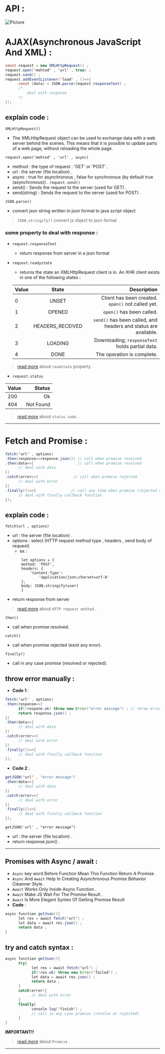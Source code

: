 # API :

<img src="https://github.com/1Ahmedzedan/js_cheat_sheet/assets/116225212/82b0e6a8-46a3-48d3-be7b-3b79e641df48" alt="Picture" style="display: block; margin: 0 auto" />

# AJAX(Asynchronous JavaScript And XML) : 
```java script
const request = new XMLHttpRequest() ;
request.open('mehtod' , 'url' , true) ;
request.send() ;
request.addEventListener('load' , ()=>{
      const [data] = JSON.parse(request.responseText) ;
      /*
          deal with response 
      */
});
```
## explain code :
`XMLHttpRequest()`
- The XMLHttpRequest object can be used to exchange data with a web server behind the scenes. This means that it is possible to update parts of a web page, without     reloading the whole page.

`request.open('mehtod' , 'url' , async)`
- method : the type of request : 'GET' or 'POST' .
- url : the server (file location) .
- async : true for asynchronous , false for synchronous (by default true (asynchronous)) .
`request.send()` 
- send() : Sends the request to the server (used for GET) .
- send(string) : Sends the request to the server (used for POST) .

`JSON.parse()`
- convert json string written in json format to java script object

> `JSON.stringify()` convert js object to json format

### some property to deal with response : 
- `request.responseText`
  - return response from server in a json format
- `request.readystate`
  -  returns the state an XMLHttpRequest client is in. An XHR client exists in one of the following states :
  
  Value |        State       |Description
  ------|:------------------:|-------------------------------------------------------------------:
  0     | UNSET              |Client has been created. `open()` not called yet.
  1     | OPENED             |`open()` has been called.
  2     | HEADERS_RECEIVED   |`send()` has been called, and headers and status are available.
  3     | LOADING            |Downloading; `responseText` holds partial data.
  4     | DONE               |The operation is complete.

>[read more](https://developer.mozilla.org/en-US/docs/Web/API/XMLHttpRequest/readyState) about `readstate` property .

- `request.status`

 Value  | Status
  ------|-------------------:|
  200   | Ok                 |
  404   | Not Found          |

  >[read more](https://developer.mozilla.org/en-US/docs/Web/HTTP/Status) about `status code` .
---

# Fetch and Promise :
``` java script
fetch('url' , options)
.then(response=>response.json()) // call when promise resolved 
.then(data=>{                    // call when promise resolved
      // deal with data 
})
.catch(error=>{                // call when promise rejected 
      // deal with error 
})
.finally(()=>{                // call any time when promise (rejected or resolved )
      // deal with finally callback function  
}); 
```
## explain code :

`fetch(url , options)`

- url : the server (file location) .
- options : select (HTTP request method type , headers , send body of request)
  - ex :
  ```
      let options = {
      method: 'POST',
      headers: {
          'Content-Type': 
              'application/json;charset=utf-8'
      },
      body: JSON.stringify(user)
      }
  ```
- return response from server
>[read more](https://developer.mozilla.org/en-US/docs/Web/HTTP/Methods) about `HTTP request method` .

`then()`

- call when promise resolved.

 `catch()`

 - call when promise rejected (exist any error).

`finally()`

- call in any case promise (resolved or rejected).

## throw error manually : 
- **Code 1** : 
``` java script
fetch('url' , options)
.then(response=>{
      if(!respone.ok) throw new Error("error massege") ; // throw error manually by throw new ebject Error to catch
      return response.json() ; 
}) 
.then(data=>{                 
      // deal with data 
})
.catch(error=>{                
      // deal with error 
})
.finally(()=>{               
      // deal with finally callback function  
}); 
```

- **Code 2** : 
``` java script
getJSON('url' , "error message")
.then(data=>{                 
      // deal with data 
})
.catch(error=>{                
      // deal with error 
})
.finally(()=>{               
      // deal with finally callback function  
}); 
```

`getJSON('url' , "error message")`

- url : the server (file location) .
- return response.json() .
---
## Promises with Async / await : 
- `Async` key word Before Function Mean This Function Return A Promise .
- `Async` And `Await` Help In Creating Asynchronous Promise Behavior Cleanner Style .
- `Await` Works Only Inside Async Function .
- `Await` Make JS Wait For The Promise Result .  
- `Await` Is More Elegant Syntex Of Getting Promise Result
- **Code** :
``` java script
async function getJson(){
      let res = await fetch('url') ;
      let data = await res.json() ;
      return data ; 
}
```
## try and catch syntax : 
``` java script
async function getJson(){
      try{
            let res = await fetch('url') ;
            if(!res.ok) throw new Error('failed') ; 
            let data = await res.json() ;
            return data ; 
      }
      catch(error){
            // deal with error
      }
      finally{
            console.log('finish') ;
            // call in any case promise (resolve or rejected)
      }
}
```
**IMPORTANT!!**
> [read more](https://developer.mozilla.org/en-US/docs/Web/JavaScript/Reference/Global_Objects/Promise) about `Promise` .
----
